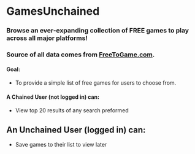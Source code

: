 # GamesUnchained
### Browse an ever-expanding collection of FREE games to play across all major platforms!
### Source of all data comes from [FreeToGame.com](https://www.FreeToGame.com).


#### Goal:
 - To provide a simple list of free games for users to choose from.

#### A Chained User (not logged in) can:
 - View top 20 results of any search preformed

## An Unchained User (logged in) can:
 - Save games to their list to view later
